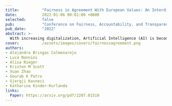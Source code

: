 ```yaml
---
title:          "Fairness in Agreement With European Values: An Interdisciplinary Perspective on AI Regulation"
date:           2022-01-06 00:01:00 +0800
selected:       false
pub:            "Conference on Fairness, Accountability, and Transparency (FAccT)"
pub_date:       "2022"
abstract: >-
  With increasing digitalization, Artificial Intelligence (AI) is becoming ubiquitous. AI-based systems to identify, optimize, automate, and scale solutions to complex economic and societal problems are being proposed and implemented. This has motivated regulation efforts, including the Proposal of an EU AI Act. This interdisciplinary position paper considers various concerns surrounding fairness and discrimination in AI, and discusses how AI regulations address them, focusing on (but not limited to) the Proposal. We first look at AI and fairness through the lenses of law, (AI) industry, sociotechnology, and (moral) philosophy, and present various perspectives. Then, we map these perspectives along three axes of interests: (i) Standardization vs. Localization, (ii) Utilitarianism vs. Egalitarianism, and (iii) Consequential vs. Deontological ethics which leads us to identify a pattern of common arguments and tensions between these axes. Positioning the discussion within the axes of interest and with a focus on reconciling the key tensions, we identify and propose the roles AI Regulation should take to make the endeavor of the AI Act a success in terms of AI fairness concerns.
cover:          /assets/images/covers/fairnessagreement.png
authors:
- Alejandra Bringas Colmenarejo
- Luca Nannini
- Alisa Rieger
- Kristen M Scott
- Xuan Zhao
- Gourab K Patro
- Gjergji Kasneci
- Katharina Kinder-Kurlanda
links:
  Paper: https://arxiv.org/pdf/2207.01510
---
```


